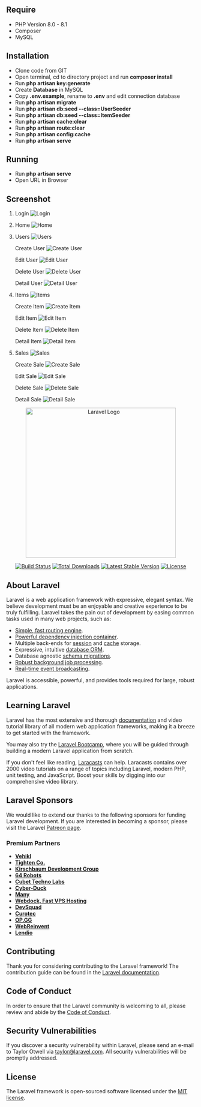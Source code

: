 ## Require

-   PHP Version 8.0 - 8.1
-   Composer
-   MySQL

## Installation

-   Clone code from GIT
-   Open terminal, cd to directory project and run <strong>composer install</strong>
-   Run <strong>php artisan key:generate</strong>
-   Create <strong>Database</strong> in MySQL
-   Copy <strong>.env.example</strong>, rename to <strong>.env</strong> and edit connection database
-   Run <strong>php artisan migrate</strong>
-   Run <strong>php artisan db:seed --class=UserSeeder</strong>
-   Run <strong>php artisan db:seed --class=ItemSeeder</strong>
-   Run <strong>php artisan cache:clear</strong>
-   Run <strong>php artisan route:clear</strong>
-   Run <strong>php artisan config:cache</strong>
-   Run <strong>php artisan serve</strong>

## Running

-   Run <strong>php artisan serve</strong>
-   Open URL in Browser

## Screenshot

1. Login
   ![Login](.screenshots/1.login.png)

2. Home
   ![Home](.screenshots/2.home.png)

3. Users
   ![Users](.screenshots/3.user-list.png)

    Create User
    ![Create User](.screenshots/4.user-create.png)

    Edit User
    ![Edit User](.screenshots/5.user-edit.png)

    Delete User
    ![Delete User](.screenshots/6.user-delete.png)

    Detail User
    ![Detail User](.screenshots/7.user-detail.png)

4. Items
   ![Items](.screenshots/8.item-list.png)

    Create Item
    ![Create Item](.screenshots/9.item-create.png)

    Edit Item
    ![Edit Item](.screenshots/10.item-edit.png)

    Delete Item
    ![Delete Item](.screenshots/11.item-delete.png)

    Detail Item
    ![Detail Item](.screenshots/12.item-detail.png)

5. Sales
   ![Sales](.screenshots/5.sale-list.png)

    Create Sale
    ![Create Sale](.screenshots/13.sale-create.png)

    Edit Sale
    ![Edit Sale](.screenshots/14.sale-edit.png)

    Delete Sale
    ![Delete Sale](.screenshots/15.sale-delete.png)

    Detail Sale
    ![Detail Sale](.screenshots/16.sale-detail.png)

<p align="center"><a href="https://laravel.com" target="_blank"><img src="https://raw.githubusercontent.com/laravel/art/master/logo-lockup/5%20SVG/2%20CMYK/1%20Full%20Color/laravel-logolockup-cmyk-red.svg" width="400" alt="Laravel Logo"></a></p>

<p align="center">
<a href="https://github.com/laravel/framework/actions"><img src="https://github.com/laravel/framework/workflows/tests/badge.svg" alt="Build Status"></a>
<a href="https://packagist.org/packages/laravel/framework"><img src="https://img.shields.io/packagist/dt/laravel/framework" alt="Total Downloads"></a>
<a href="https://packagist.org/packages/laravel/framework"><img src="https://img.shields.io/packagist/v/laravel/framework" alt="Latest Stable Version"></a>
<a href="https://packagist.org/packages/laravel/framework"><img src="https://img.shields.io/packagist/l/laravel/framework" alt="License"></a>
</p>

## About Laravel

Laravel is a web application framework with expressive, elegant syntax. We believe development must be an enjoyable and creative experience to be truly fulfilling. Laravel takes the pain out of development by easing common tasks used in many web projects, such as:

-   [Simple, fast routing engine](https://laravel.com/docs/routing).
-   [Powerful dependency injection container](https://laravel.com/docs/container).
-   Multiple back-ends for [session](https://laravel.com/docs/session) and [cache](https://laravel.com/docs/cache) storage.
-   Expressive, intuitive [database ORM](https://laravel.com/docs/eloquent).
-   Database agnostic [schema migrations](https://laravel.com/docs/migrations).
-   [Robust background job processing](https://laravel.com/docs/queues).
-   [Real-time event broadcasting](https://laravel.com/docs/broadcasting).

Laravel is accessible, powerful, and provides tools required for large, robust applications.

## Learning Laravel

Laravel has the most extensive and thorough [documentation](https://laravel.com/docs) and video tutorial library of all modern web application frameworks, making it a breeze to get started with the framework.

You may also try the [Laravel Bootcamp](https://bootcamp.laravel.com), where you will be guided through building a modern Laravel application from scratch.

If you don't feel like reading, [Laracasts](https://laracasts.com) can help. Laracasts contains over 2000 video tutorials on a range of topics including Laravel, modern PHP, unit testing, and JavaScript. Boost your skills by digging into our comprehensive video library.

## Laravel Sponsors

We would like to extend our thanks to the following sponsors for funding Laravel development. If you are interested in becoming a sponsor, please visit the Laravel [Patreon page](https://patreon.com/taylorotwell).

### Premium Partners

-   **[Vehikl](https://vehikl.com/)**
-   **[Tighten Co.](https://tighten.co)**
-   **[Kirschbaum Development Group](https://kirschbaumdevelopment.com)**
-   **[64 Robots](https://64robots.com)**
-   **[Cubet Techno Labs](https://cubettech.com)**
-   **[Cyber-Duck](https://cyber-duck.co.uk)**
-   **[Many](https://www.many.co.uk)**
-   **[Webdock, Fast VPS Hosting](https://www.webdock.io/en)**
-   **[DevSquad](https://devsquad.com)**
-   **[Curotec](https://www.curotec.com/services/technologies/laravel/)**
-   **[OP.GG](https://op.gg)**
-   **[WebReinvent](https://webreinvent.com/?utm_source=laravel&utm_medium=github&utm_campaign=patreon-sponsors)**
-   **[Lendio](https://lendio.com)**

## Contributing

Thank you for considering contributing to the Laravel framework! The contribution guide can be found in the [Laravel documentation](https://laravel.com/docs/contributions).

## Code of Conduct

In order to ensure that the Laravel community is welcoming to all, please review and abide by the [Code of Conduct](https://laravel.com/docs/contributions#code-of-conduct).

## Security Vulnerabilities

If you discover a security vulnerability within Laravel, please send an e-mail to Taylor Otwell via [taylor@laravel.com](mailto:taylor@laravel.com). All security vulnerabilities will be promptly addressed.

## License

The Laravel framework is open-sourced software licensed under the [MIT license](https://opensource.org/licenses/MIT).
